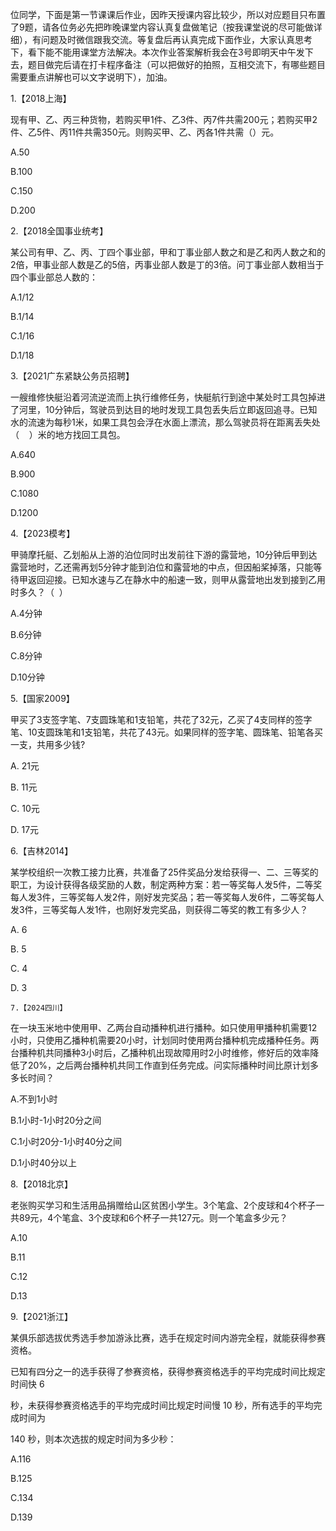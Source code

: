 位同学，下面是第一节课课后作业，因昨天授课内容比较少，所以对应题目只布置了9题，请各位务必先把昨晚课堂内容认真复盘做笔记（按我课堂说的尽可能做详细），有问题及时微信跟我交流。等复盘后再认真完成下面作业，大家认真思考下，看下能不能用课堂方法解决。本次作业答案解析我会在3号即明天中午发下去，题目做完后请在打卡程序备注（可以把做好的拍照，互相交流下，有哪些题目需要重点讲解也可以文字说明下），加油。

1.【2018上海】

现有甲、乙、丙三种货物，若购买甲1件、乙3件、丙7件共需200元；若购买甲2件、乙5件、丙11件共需350元。则购买甲、乙、丙各1件共需（）元。

A.50

B.100

C.150

D.200

2.【2018全国事业统考】

某公司有甲、乙、丙、丁四个事业部，甲和丁事业部人数之和是乙和丙人数之和的2倍，甲事业部人数是乙的5倍，丙事业部人数是丁的3倍。问丁事业部人数相当于四个事业部总人数的：

A.1/12

B.1/14

C.1/16

D.1/18

3.【2021广东紧缺公务员招聘】

一艘维修快艇沿着河流逆流而上执行维修任务，快艇航行到途中某处时工具包掉进了河里，10分钟后，驾驶员到达目的地时发现工具包丢失后立即返回追寻。已知水的流速为每秒1米，如果工具包会浮在水面上漂流，那么驾驶员将在距离丢失处（ 
  ）米的地方找回工具包。

A.640

B.900

C.1080

D.1200

4.【2023模考】

甲骑摩托艇、乙划船从上游的泊位同时出发前往下游的露营地，10分钟后甲到达露营地时，乙还需再划5分钟才能到泊位和露营地的中点，但因船桨掉落，只能等待甲返回迎接。已知水速与乙在静水中的船速一致，则甲从露营地出发到接到乙用时多久？（ 
）

A.4分钟

B.6分钟

C.8分钟

D.10分钟

5.【国家2009】

甲买了3支签字笔、7支圆珠笔和1支铅笔，共花了32元，乙买了4支同样的签字笔、10支圆珠笔和1支铅笔，共花了43元。如果同样的签字笔、圆珠笔、铅笔各买一支，共用多少钱?
 

A. 21元          

B. 11元        

C. 10元         

D. 17元 

6.【吉林2014】

某学校组织一次教工接力比赛，共准备了25件奖品分发给获得一、二、三等奖的职工，为设计获得各级奖励的人数，制定两种方案：若一等奖每人发5件，二等奖每人发3件，三等奖每人发2件，刚好发完奖品；若一等奖每人发6件，二等奖每人发3件，三等奖每人发1件，也刚好发完奖品，则获得二等奖的教工有多少人？
 

A.  6          

B.  5          

C.  4           

D.  3

    7.【2024四川】

在一块玉米地中使用甲、乙两台自动播种机进行播种。如只使用甲播种机需要12小时，只使用乙播种机需要20小时，计划同时使用两台播种机完成播种任务。两台播种机共同播种3小时后，乙播种机出现故障用时2小时维修，修好后的效率降低了20%，之后两台播种机共同工作直到任务完成。问实际播种时间比原计划多多长时间？

A.不到1小时

B.1小时-1小时20分之间

C.1小时20分-1小时40分之间

D.1小时40分以上

8.【2018北京】

老张购买学习和生活用品捐赠给山区贫困小学生。3个笔盒、2个皮球和4个杯子一共89元，4个笔盒、3个皮球和6个杯子一共127元。则一个笔盒多少元？

A.10

B.11

C.12

D.13

9.【2021浙江】

某俱乐部选拔优秀选手参加游泳比赛，选手在规定时间内游完全程，就能获得参赛资格。

已知有四分之一的选手获得了参赛资格，获得参赛资格选手的平均完成时间比规定时间快
6

秒，未获得参赛资格选手的平均完成时间比规定时间慢 10
秒，所有选手的平均完成时间为

140 秒，则本次选拔的规定时间为多少秒：

A.116

B.125

C.134

D.139
